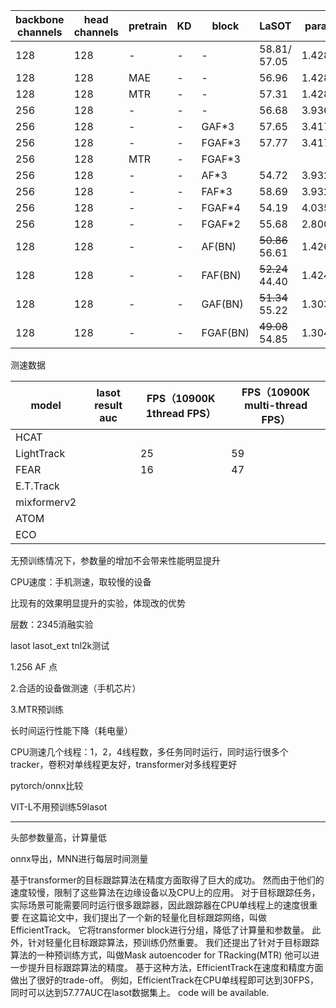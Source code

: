 | backbone channels | head channels | pretrain | KD   | block    | LaSOT            | param  | macs  | speed | speed(1thread) |
| ----------------- | ------------- | -------- | ---- | -------- | ---------------- | ------ | ----- | ----- | -------------- |
| 128               | 128           | -        | -    | -        | 58.81/ 57.05     | 1.428M | 460M  | 158   | 65             |
| 128               | 128           | MAE      | -    | -        | 56.96            | 1.428M | 460M  | 158   | 65             |
| 128               | 128           | MTR      | -    | -        | 57.31            | 1.428M | 460M  | 158   | 65             |
| 256               | 128           | -        | -    | -        | 56.68            | 3.936M | 1365M | 121   | 31             |
| 256               | 128           | -        | -    | GAF*3    | 57.65            | 3.417M | 1194M | 96    | 35             |
| 256               | 128           | -        | -    | FGAF*3   | 57.77            | 3.417M | 1194M | 91    | 37             |
| 256               | 128           | MTR      | -    | FGAF*3   |                  |        |       |       |                |
| 256               | 128           | -        | -    | AF*3     | 54.72            | 3.932M | 1359M | 104   | 30             |
| 256               | 128           | -        | -    | FAF*3    | 58.69            | 3.932M | 1359M | 95    | 29             |
| 256               | 128           | -        | -    | FGAF*4   | 54.19            | 4.035M | 1390M | 84    | 30             |
| 256               | 128           | -        | -    | FGAF*2   | 55.68            | 2.800M | 997M  | 104   | 45             |
| 128               | 128           | -        | -    | AF(BN)   | ~~50.86~~  56.61 | 1.426M | 457M  | 161   | 64             |
| 128               | 128           | -        | -    | FAF(BN)  | ~~52.24~~  44.40 | 1.424M | 456M  | 143   | 66             |
| 128               | 128           | -        | -    | GAF(BN)  | ~~51.34~~  55.22 | 1.303M | 418M  | 147   | 64             |
| 128               | 128           | -        | -    | FGAF(BN) | ~~49.08~~  54.85 | 1.304M | 418M  | 143   | 65             |

测速数据

| model       | lasot result auc | FPS（10900K 1thread FPS） | FPS（10900K multi-thread FPS） |
| ----------- | ---------------- | ------------------------- | ------------------------------ |
| HCAT        |                  |                           |                                |
| LightTrack  |                  | 25                        | 59                             |
| FEAR        |                  | 16                        | 47                             |
| E.T.Track   |                  |                           |                                |
| mixformerv2 |                  |                           |                                |
| ATOM        |                  |                           |                                |
| ECO         |                  |                           |                                |

无预训练情况下，参数量的增加不会带来性能明显提升

CPU速度：手机测速，取较慢的设备

比现有的效果明显提升的实验，体现改的优势

层数：2345消融实验

lasot lasot_ext tnl2k测试

1.256 AF 点

2.合适的设备做测速（手机芯片）

3.MTR预训练

长时间运行性能下降（耗电量）

CPU测速几个线程：1，2，4线程数，多任务同时运行，同时运行很多个tracker，卷积对单线程更友好，transformer对多线程更好

pytorch/onnx比较

VIT-L不用预训练59lasot

------

头部参数量高，计算量低

onnx导出，MNN进行每层时间测量

基于transformer的目标跟踪算法在精度方面取得了巨大的成功。
然而由于他们的速度较慢，限制了这些算法在边缘设备以及CPU上的应用。
对于目标跟踪任务，实际场景可能需要同时运行很多跟踪器，因此跟踪器在CPU单线程上的速度很重要
在这篇论文中，我们提出了一个新的轻量化目标跟踪网络，叫做EfficientTrack。
它将transformer block进行分组，降低了计算量和参数量。
此外，针对轻量化目标跟踪算法，预训练仍然重要。
我们还提出了针对于目标跟踪算法的一种预训练方式，叫做Mask autoencoder for TRacking(MTR)
他可以进一步提升目标跟踪算法的精度。
基于这种方法，EfficientTrack在速度和精度方面做出了很好的trade-off。
例如，EfficientTrack在CPU单线程即可达到30FPS，同时可以达到57.77AUC在lasot数据集上。
code will be available.